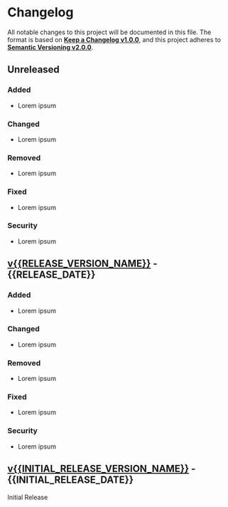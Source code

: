 <!--
  Copyright (c) {{current_year}} {{COPYRIGHT_HOLDER}}
  SPDX-License-Identifier: CC-BY-SA-4.0
-->

<!-- markdownlint-disable no-duplicate-heading -->

# Changelog #

All notable changes to this project will be documented in this file.
The format is based on [**Keep a Changelog v1.0.0**](https://keepachangelog.com/en/1.0.0/),
and this project adheres to [**Semantic Versioning v2.0.0**](https://semver.org/spec/v2.0.0.html).

## Unreleased ##

### Added ###

* Lorem ipsum

### Changed ###

* Lorem ipsum

### Removed ###

* Lorem ipsum

### Fixed ###

* Lorem ipsum

### Security ###

* Lorem ipsum

## [v{{RELEASE_VERSION_NAME}}] - {{RELEASE_DATE}} ##

[v{{RELEASE_VERSION_NAME}}]: https://github.com/{{GITHUB_REPO_OWNER}}/{{GITHUB_REPO_NAME}}/releases/tag/v{{RELEASE_VERSION_NAME}}

### Added ###

* Lorem ipsum

### Changed ###

* Lorem ipsum

### Removed ###

* Lorem ipsum

### Fixed ###

* Lorem ipsum

### Security ###

* Lorem ipsum

## [v{{INITIAL_RELEASE_VERSION_NAME}}] - {{INITIAL_RELEASE_DATE}} ##

[v{{INITIAL_RELEASE_VERSION_NAME}}]: https://github.com/{{GITHUB_REPO_OWNER}}/{{GITHUB_REPO_NAME}}/releases/tag/v{{INITIAL_RELEASE_VERSION_NAME}}

Initial Release
